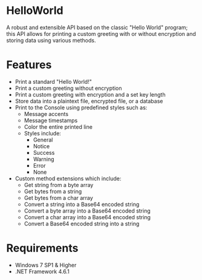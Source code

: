 # HelloWorld
A robust and extensible API based on the classic "Hello World" program; this API allows for printing a custom greeting with or without encryption and storing data using various methods.

# Features
 - Print a standard "Hello World!"
 - Print a custom greeting without encryption
 - Print a custom greeting with encryption and a set key length
 - Store data into a plaintext file, encrypted file, or a database
 - Print to the Console using predefined styles such as:
   - Message accents
   - Message timestamps
   - Color the entire printed line
   - Styles include:
     - General
     - Notice
     - Success
     - Warning
     - Error
     - None
 - Custom method extensions which include:
   - Get string from a byte array
   - Get bytes from a string
   - Get bytes from a char array
   - Convert a string into a Base64 encoded string
   - Convert a byte array into a Base64 encoded string
   - Convert a char array into a Base64 encoded string
   - Convert a Base64 encoded string into a string
# Requirements
 - Windows 7 SP1 & Higher
 - .NET Framework 4.6.1
